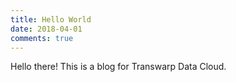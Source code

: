 ```yaml
---
title: Hello World
date: 2018-04-01
comments: true
---
```


Hello there! This is a blog for Transwarp Data Cloud.
